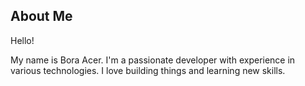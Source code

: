 ## About Me

Hello! 

My name is Bora Acer. 
I'm a passionate developer with experience in various technologies. I love building things and learning new skills. 

